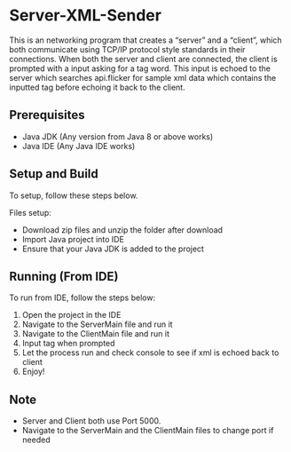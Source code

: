 # Server-XML-Sender

This is an networking program that creates a “server” and a “client”, which both communicate
using TCP/IP protocol style standards in their connections.
When both the server and client are connected, the client is prompted with a input asking for a tag word. 
This input is echoed to the server which searches api.flicker for sample xml data which contains the
inputted tag before echoing it back to the client.  

## Prerequisites 

- Java JDK (Any version from Java 8 or above works)
- Java IDE (Any Java IDE works)

## Setup and Build

To setup, follow these steps below. 

Files setup:
  - Download zip files and unzip the folder after download
  - Import Java project into IDE
  - Ensure that your Java JDK is added to the project


## Running (From IDE)

To run from IDE, follow the steps below:

1. Open the project in the IDE
2. Navigate to the ServerMain file and run it
3. Navigate to the ClientMain file and run it 
4. Input tag when prompted
5. Let the process run and check console to see if xml is echoed back to client
6. Enjoy!


## Note
   - Server and Client both use Port 5000. 
   - Navigate to the ServerMain and the ClientMain files to change port if needed
